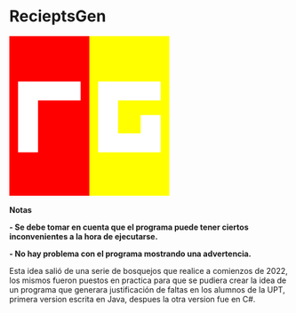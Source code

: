 # RecieptsGen

![Logo](https://github.com/EViasValdez/2722-Estancia-II-RecieptsGen/blob/main/RecieptsGen/src/imagenes/logonuevo288.png)

<!----Notas---->
**Notas**

**- Se debe tomar en cuenta que el programa puede tener ciertos inconvenientes a la hora de ejecutarse.**

**- No hay problema con el programa mostrando una advertencia.**
<!----Separador de las notas---->

<!----Directorio con descripción de los programas---->
Esta idea salió de una serie de bosquejos que realice a comienzos de 2022, los mismos fueron puestos en practica para que se pudiera crear la idea de un programa que generara justificación de faltas en los alumnos de la UPT, primera version escrita en Java, despues la otra version fue en C#.
<!----Separador del directorio con descripción de los programas---->